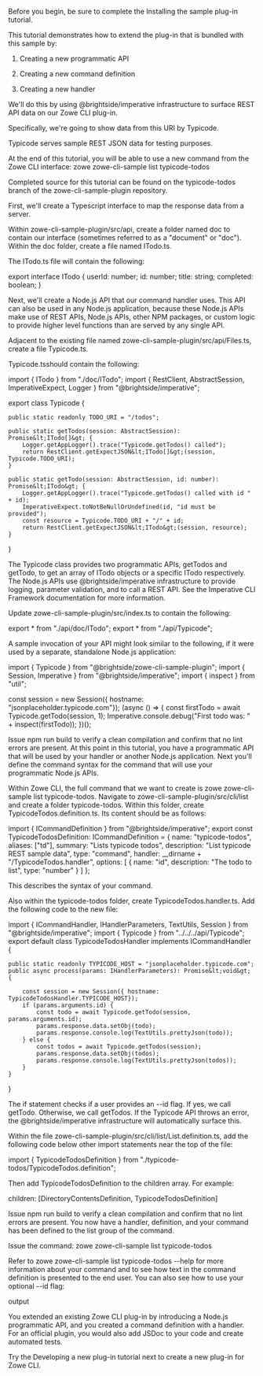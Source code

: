 <?xml version="1.0" encoding="UTF-8"?><?workdir /opt/dita-ot/out/.tmp?><?workdir-uri file:/opt/dita-ot/out/.tmp/?><?path2project ../../?><?path2project-uri ../../?><?path2rootmap-uri ../../?><topic xmlns:ditaarch="http://dita.oasis-open.org/architecture/2005/" xmlns:dita-ot="http://dita-ot.sourceforge.net/ns/201007/dita-ot" class="- topic/topic " ditaarch:DITAArchVersion="1.2" domains="(topic hi-d) (topic ut-d) (topic indexing-d) (topic hazard-d) (topic abbrev-d) (topic pr-d) (topic sw-d) (topic ui-d)" id="extending-a-plug-in" xtrf="file:/opt/dita-ot/data/extend/extend-cli/cli-extending-a-plugin.md" xtrc="topic:1;182:3"><title class="- topic/title " xtrf="file:/opt/dita-ot/data/extend/extend-cli/cli-extending-a-plugin.md" xtrc="title:1;182:3">Extending a plug-in</title><body class="- topic/body " xtrf="file:/opt/dita-ot/data/extend/extend-cli/cli-extending-a-plugin.md" xtrc="body:1;182:3"><p class="- topic/p " xtrf="file:/opt/dita-ot/data/extend/extend-cli/cli-extending-a-plugin.md" xtrc="p:1;182:3">Before you begin, be sure to complete the <xref class="- topic/xref " href="316230af0d023f2cb23a97774c56f680015417dd.md" dita-ot:orig-format="markdown" format="dita" xtrf="file:/opt/dita-ot/data/extend/extend-cli/cli-extending-a-plugin.md" xtrc="xref:1;182:3">Installing the sample plug-in</xref> tutorial.</p></body><topic class="- topic/topic " ditaarch:DITAArchVersion="1.2" domains="(topic hi-d) (topic ut-d) (topic indexing-d) (topic hazard-d) (topic abbrev-d) (topic pr-d) (topic sw-d) (topic ui-d)" id="overview" xtrf="file:/opt/dita-ot/data/extend/extend-cli/cli-extending-a-plugin.md" xtrc="topic:2;182:3"><title class="- topic/title " xtrf="file:/opt/dita-ot/data/extend/extend-cli/cli-extending-a-plugin.md" xtrc="title:2;182:3">Overview</title><body class="- topic/body " xtrf="file:/opt/dita-ot/data/extend/extend-cli/cli-extending-a-plugin.md" xtrc="body:2;182:3"><p class="- topic/p " xtrf="file:/opt/dita-ot/data/extend/extend-cli/cli-extending-a-plugin.md" xtrc="p:2;182:3">This tutorial demonstrates how to extend the plug-in that is bundled with this sample by:</p><ol class="- topic/ol " xtrf="file:/opt/dita-ot/data/extend/extend-cli/cli-extending-a-plugin.md" xtrc="ol:1;182:3"><li class="- topic/li " xtrf="file:/opt/dita-ot/data/extend/extend-cli/cli-extending-a-plugin.md" xtrc="li:1;182:3"><p class="- topic/p " xtrf="file:/opt/dita-ot/data/extend/extend-cli/cli-extending-a-plugin.md" xtrc="p:3;182:3">Creating a new programmatic API</p></li><li class="- topic/li " xtrf="file:/opt/dita-ot/data/extend/extend-cli/cli-extending-a-plugin.md" xtrc="li:2;182:3"><p class="- topic/p " xtrf="file:/opt/dita-ot/data/extend/extend-cli/cli-extending-a-plugin.md" xtrc="p:4;182:3">Creating a new command definition</p></li><li class="- topic/li " xtrf="file:/opt/dita-ot/data/extend/extend-cli/cli-extending-a-plugin.md" xtrc="li:3;182:3"><p class="- topic/p " xtrf="file:/opt/dita-ot/data/extend/extend-cli/cli-extending-a-plugin.md" xtrc="p:5;182:3">Creating a new handler</p></li></ol><p class="- topic/p " xtrf="file:/opt/dita-ot/data/extend/extend-cli/cli-extending-a-plugin.md" xtrc="p:6;182:3">We'll do this by using <codeph class="+ topic/ph pr-d/codeph " xtrf="file:/opt/dita-ot/data/extend/extend-cli/cli-extending-a-plugin.md" xtrc="codeph:1;182:3">@brightside/imperative</codeph> infrastructure to surface REST API data on our Zowe CLI plug-in.</p><p class="- topic/p " xtrf="file:/opt/dita-ot/data/extend/extend-cli/cli-extending-a-plugin.md" xtrc="p:7;182:3">Specifically, we're going to show data from <xref class="- topic/xref " href="https://jsonplaceholder.typicode.com/todos" format="html" scope="external" xtrf="file:/opt/dita-ot/data/extend/extend-cli/cli-extending-a-plugin.md" xtrc="xref:2;182:3">this URI</xref> by <xref class="- topic/xref " href="https://jsonplaceholder.typicode.com/" format="html" scope="external" xtrf="file:/opt/dita-ot/data/extend/extend-cli/cli-extending-a-plugin.md" xtrc="xref:3;182:3">Typicode</xref>.
Typicode serves sample REST JSON data for testing purposes.</p><p class="- topic/p " xtrf="file:/opt/dita-ot/data/extend/extend-cli/cli-extending-a-plugin.md" xtrc="p:8;182:3">At the end of this tutorial, you will be able to use a new command from the Zowe CLI interface: <codeph class="+ topic/ph pr-d/codeph " xtrf="file:/opt/dita-ot/data/extend/extend-cli/cli-extending-a-plugin.md" xtrc="codeph:2;182:3">zowe zowe-cli-sample list typicode-todos</codeph></p><p class="- topic/p " xtrf="file:/opt/dita-ot/data/extend/extend-cli/cli-extending-a-plugin.md" xtrc="p:9;182:3">Completed source for this tutorial can be found on the <codeph class="+ topic/ph pr-d/codeph " xtrf="file:/opt/dita-ot/data/extend/extend-cli/cli-extending-a-plugin.md" xtrc="codeph:3;182:3">typicode-todos</codeph> branch of the zowe-cli-sample-plugin repository.</p></body><topic class="- topic/topic " ditaarch:DITAArchVersion="1.2" domains="(topic hi-d) (topic ut-d) (topic indexing-d) (topic hazard-d) (topic abbrev-d) (topic pr-d) (topic sw-d) (topic ui-d)" id="creating-a-typescript-interface-for-the-typicode-response-data" xtrf="file:/opt/dita-ot/data/extend/extend-cli/cli-extending-a-plugin.md" xtrc="topic:3;182:3"><title class="- topic/title " xtrf="file:/opt/dita-ot/data/extend/extend-cli/cli-extending-a-plugin.md" xtrc="title:3;182:3">Creating a Typescript interface for the Typicode response data</title><body class="- topic/body " xtrf="file:/opt/dita-ot/data/extend/extend-cli/cli-extending-a-plugin.md" xtrc="body:3;182:3"><p class="- topic/p " xtrf="file:/opt/dita-ot/data/extend/extend-cli/cli-extending-a-plugin.md" xtrc="p:10;182:3">First, we'll create a Typescript interface to map the response data from a server.</p><p class="- topic/p " xtrf="file:/opt/dita-ot/data/extend/extend-cli/cli-extending-a-plugin.md" xtrc="p:11;182:3">Within <codeph class="+ topic/ph pr-d/codeph " xtrf="file:/opt/dita-ot/data/extend/extend-cli/cli-extending-a-plugin.md" xtrc="codeph:4;182:3">zowe-cli-sample-plugin/src/api</codeph>, create a folder named <codeph class="+ topic/ph pr-d/codeph " xtrf="file:/opt/dita-ot/data/extend/extend-cli/cli-extending-a-plugin.md" xtrc="codeph:5;182:3">doc</codeph> to contain our interface (sometimes referred to as a "document" or "doc"). Within the doc folder, create a file named <codeph class="+ topic/ph pr-d/codeph " xtrf="file:/opt/dita-ot/data/extend/extend-cli/cli-extending-a-plugin.md" xtrc="codeph:6;182:3">ITodo.ts</codeph>.</p><p class="- topic/p " xtrf="file:/opt/dita-ot/data/extend/extend-cli/cli-extending-a-plugin.md" xtrc="p:12;182:3">The <codeph class="+ topic/ph pr-d/codeph " xtrf="file:/opt/dita-ot/data/extend/extend-cli/cli-extending-a-plugin.md" xtrc="codeph:7;182:3">ITodo.ts</codeph> file will contain the following:</p><codeblock class="+ topic/pre pr-d/codeblock " xml:space="preserve" outputclass="typescript" xtrf="file:/opt/dita-ot/data/extend/extend-cli/cli-extending-a-plugin.md" xtrc="codeblock:1;182:3">export interface ITodo {
    userId: number;
    id: number;
    title: string;
    completed: boolean;
}</codeblock></body></topic><topic class="- topic/topic " ditaarch:DITAArchVersion="1.2" domains="(topic hi-d) (topic ut-d) (topic indexing-d) (topic hazard-d) (topic abbrev-d) (topic pr-d) (topic sw-d) (topic ui-d)" id="creating-a-programmatic-api" xtrf="file:/opt/dita-ot/data/extend/extend-cli/cli-extending-a-plugin.md" xtrc="topic:4;182:3"><title class="- topic/title " xtrf="file:/opt/dita-ot/data/extend/extend-cli/cli-extending-a-plugin.md" xtrc="title:4;182:3">Creating a programmatic API</title><body class="- topic/body " xtrf="file:/opt/dita-ot/data/extend/extend-cli/cli-extending-a-plugin.md" xtrc="body:4;182:3"><p class="- topic/p " xtrf="file:/opt/dita-ot/data/extend/extend-cli/cli-extending-a-plugin.md" xtrc="p:13;182:3">Next, we'll create a Node.js API that our command handler uses. This API can also be used in any Node.js application, because these Node.js APIs make use of REST APIs, Node.js APIs, other NPM packages, or custom logic to provide higher level functions than are served by any single API.</p><p class="- topic/p " xtrf="file:/opt/dita-ot/data/extend/extend-cli/cli-extending-a-plugin.md" xtrc="p:14;182:3">Adjacent to the existing file named <codeph class="+ topic/ph pr-d/codeph " xtrf="file:/opt/dita-ot/data/extend/extend-cli/cli-extending-a-plugin.md" xtrc="codeph:8;182:3">zowe-cli-sample-plugin/src/api/Files.ts</codeph>, create a file <codeph class="+ topic/ph pr-d/codeph " xtrf="file:/opt/dita-ot/data/extend/extend-cli/cli-extending-a-plugin.md" xtrc="codeph:9;182:3">Typicode.ts</codeph>.</p><p class="- topic/p " xtrf="file:/opt/dita-ot/data/extend/extend-cli/cli-extending-a-plugin.md" xtrc="p:15;182:3"><codeph class="+ topic/ph pr-d/codeph " xtrf="file:/opt/dita-ot/data/extend/extend-cli/cli-extending-a-plugin.md" xtrc="codeph:10;182:3">Typicode.ts</codeph>should contain the following:</p><codeblock class="+ topic/pre pr-d/codeblock " xml:space="preserve" outputclass="typescript" xtrf="file:/opt/dita-ot/data/extend/extend-cli/cli-extending-a-plugin.md" xtrc="codeblock:2;182:3">import { ITodo } from "./doc/ITodo";
import { RestClient, AbstractSession, ImperativeExpect, Logger } from "@brightside/imperative";

export class Typicode {

    public static readonly TODO_URI = "/todos";

    public static getTodos(session: AbstractSession): Promise&lt;ITodo[]&gt; {
        Logger.getAppLogger().trace("Typicode.getTodos() called");
        return RestClient.getExpectJSON&lt;ITodo[]&gt;(session, Typicode.TODO_URI);
    }

    public static getTodo(session: AbstractSession, id: number): Promise&lt;ITodo&gt; {
        Logger.getAppLogger().trace("Typicode.getTodos() called with id " + id);
        ImperativeExpect.toNotBeNullOrUndefined(id, "id must be provided");
        const resource = Typicode.TODO_URI + "/" + id;
        return RestClient.getExpectJSON&lt;ITodo&gt;(session, resource);
    }
}
</codeblock><p class="- topic/p " xtrf="file:/opt/dita-ot/data/extend/extend-cli/cli-extending-a-plugin.md" xtrc="p:16;182:3">The <codeph class="+ topic/ph pr-d/codeph " xtrf="file:/opt/dita-ot/data/extend/extend-cli/cli-extending-a-plugin.md" xtrc="codeph:11;182:3">Typicode</codeph> class provides two programmatic APIs, <codeph class="+ topic/ph pr-d/codeph " xtrf="file:/opt/dita-ot/data/extend/extend-cli/cli-extending-a-plugin.md" xtrc="codeph:12;182:3">getTodos</codeph> and <codeph class="+ topic/ph pr-d/codeph " xtrf="file:/opt/dita-ot/data/extend/extend-cli/cli-extending-a-plugin.md" xtrc="codeph:13;182:3">getTodo</codeph>, to get an array of <codeph class="+ topic/ph pr-d/codeph " xtrf="file:/opt/dita-ot/data/extend/extend-cli/cli-extending-a-plugin.md" xtrc="codeph:14;182:3">ITodo</codeph> objects or a specific
<codeph class="+ topic/ph pr-d/codeph " xtrf="file:/opt/dita-ot/data/extend/extend-cli/cli-extending-a-plugin.md" xtrc="codeph:15;182:3">ITodo</codeph> respectively. The Node.js APIs use <codeph class="+ topic/ph pr-d/codeph " xtrf="file:/opt/dita-ot/data/extend/extend-cli/cli-extending-a-plugin.md" xtrc="codeph:16;182:3">@brightside/imperative</codeph> infrastructure to provide logging, parameter validation,
and to call a REST API. See the <xref class="- topic/xref " href="https://github.com/zowe/imperative/wiki" format="html" scope="external" xtrf="file:/opt/dita-ot/data/extend/extend-cli/cli-extending-a-plugin.md" xtrc="xref:4;182:3">Imperative CLI Framework documentation</xref> for more information.</p></body></topic><topic class="- topic/topic " ditaarch:DITAArchVersion="1.2" domains="(topic hi-d) (topic ut-d) (topic indexing-d) (topic hazard-d) (topic abbrev-d) (topic pr-d) (topic sw-d) (topic ui-d)" id="exporting-interface-and-programmatic-api-for-other-nodejs-applications" xtrf="file:/opt/dita-ot/data/extend/extend-cli/cli-extending-a-plugin.md" xtrc="topic:5;182:3"><title class="- topic/title " xtrf="file:/opt/dita-ot/data/extend/extend-cli/cli-extending-a-plugin.md" xtrc="title:5;182:3">Exporting interface and programmatic API for other Node.js applications</title><body class="- topic/body " xtrf="file:/opt/dita-ot/data/extend/extend-cli/cli-extending-a-plugin.md" xtrc="body:5;182:3"><p class="- topic/p " xtrf="file:/opt/dita-ot/data/extend/extend-cli/cli-extending-a-plugin.md" xtrc="p:17;182:3">Update <xref class="- topic/xref " href="https://github.com/zowe/zowe-cli-sample-plugin/src/index.ts" format="ts" scope="external" xtrf="file:/opt/dita-ot/data/extend/extend-cli/cli-extending-a-plugin.md" xtrc="xref:5;182:3">zowe-cli-sample-plugin/src/index.ts</xref> to contain the following:</p><codeblock class="+ topic/pre pr-d/codeblock " xml:space="preserve" outputclass="typescript" xtrf="file:/opt/dita-ot/data/extend/extend-cli/cli-extending-a-plugin.md" xtrc="codeblock:3;182:3">export * from "./api/doc/ITodo";
export * from "./api/Typicode";</codeblock><p class="- topic/p " xtrf="file:/opt/dita-ot/data/extend/extend-cli/cli-extending-a-plugin.md" xtrc="p:18;182:3">A sample invocation of your API might look similar to the following, if it were used by a separate, standalone Node.js application:</p><codeblock class="+ topic/pre pr-d/codeblock " xml:space="preserve" outputclass="typescript" xtrf="file:/opt/dita-ot/data/extend/extend-cli/cli-extending-a-plugin.md" xtrc="codeblock:4;182:3">import { Typicode } from "@brightside/zowe-cli-sample-plugin";
import { Session, Imperative } from "@brightside/imperative";
import { inspect } from "util";

const session = new Session({ hostname: "jsonplaceholder.typicode.com"});
(async () =&gt; {
    const firstTodo = await Typicode.getTodo(session, 1);
    Imperative.console.debug("First todo was: " + inspect(firstTodo));
})();</codeblock></body></topic><topic class="- topic/topic " ditaarch:DITAArchVersion="1.2" domains="(topic hi-d) (topic ut-d) (topic indexing-d) (topic hazard-d) (topic abbrev-d) (topic pr-d) (topic sw-d) (topic ui-d)" id="checkpoint" xtrf="file:/opt/dita-ot/data/extend/extend-cli/cli-extending-a-plugin.md" xtrc="topic:6;182:3"><title class="- topic/title " xtrf="file:/opt/dita-ot/data/extend/extend-cli/cli-extending-a-plugin.md" xtrc="title:6;182:3">Checkpoint</title><body class="- topic/body " xtrf="file:/opt/dita-ot/data/extend/extend-cli/cli-extending-a-plugin.md" xtrc="body:6;182:3"><p class="- topic/p " xtrf="file:/opt/dita-ot/data/extend/extend-cli/cli-extending-a-plugin.md" xtrc="p:19;182:3">Issue <codeph class="+ topic/ph pr-d/codeph " xtrf="file:/opt/dita-ot/data/extend/extend-cli/cli-extending-a-plugin.md" xtrc="codeph:17;182:3">npm run build</codeph> to verify a clean compilation and confirm that no lint errors are present. At this point in this tutorial, you have a programmatic API
that will be used by your handler or another Node.js application. Next you'll define the command syntax for the command that will use your programmatic Node.js APIs.</p></body></topic><topic class="- topic/topic " ditaarch:DITAArchVersion="1.2" domains="(topic hi-d) (topic ut-d) (topic indexing-d) (topic hazard-d) (topic abbrev-d) (topic pr-d) (topic sw-d) (topic ui-d)" id="defining-command-syntax" xtrf="file:/opt/dita-ot/data/extend/extend-cli/cli-extending-a-plugin.md" xtrc="topic:7;182:3"><title class="- topic/title " xtrf="file:/opt/dita-ot/data/extend/extend-cli/cli-extending-a-plugin.md" xtrc="title:7;182:3">Defining command syntax</title><body class="- topic/body " xtrf="file:/opt/dita-ot/data/extend/extend-cli/cli-extending-a-plugin.md" xtrc="body:7;182:3"><p class="- topic/p " xtrf="file:/opt/dita-ot/data/extend/extend-cli/cli-extending-a-plugin.md" xtrc="p:20;182:3">Within Zowe CLI, the full command that we want to create is <codeph class="+ topic/ph pr-d/codeph " xtrf="file:/opt/dita-ot/data/extend/extend-cli/cli-extending-a-plugin.md" xtrc="codeph:18;182:3">zowe zowe-cli-sample list typicode-todos</codeph>. Navigate to <codeph class="+ topic/ph pr-d/codeph " xtrf="file:/opt/dita-ot/data/extend/extend-cli/cli-extending-a-plugin.md" xtrc="codeph:19;182:3">zowe-cli-sample-plugin/src/cli/list</codeph> and create a folder
<codeph class="+ topic/ph pr-d/codeph " xtrf="file:/opt/dita-ot/data/extend/extend-cli/cli-extending-a-plugin.md" xtrc="codeph:20;182:3">typicode-todos</codeph>. Within this folder, create <codeph class="+ topic/ph pr-d/codeph " xtrf="file:/opt/dita-ot/data/extend/extend-cli/cli-extending-a-plugin.md" xtrc="codeph:21;182:3">TypicodeTodos.definition.ts</codeph>. Its content should be as follows:</p><codeblock class="+ topic/pre pr-d/codeblock " xml:space="preserve" outputclass="typescript" xtrf="file:/opt/dita-ot/data/extend/extend-cli/cli-extending-a-plugin.md" xtrc="codeblock:5;182:3">import { ICommandDefinition } from "@brightside/imperative";
export const TypicodeTodosDefinition: ICommandDefinition = {
    name: "typicode-todos",
    aliases: ["td"],
    summary: "Lists typicode todos",
    description: "List typicode REST sample data",
    type: "command",
    handler: __dirname + "/TypicodeTodos.handler",
    options: [
        {
            name: "id",
            description: "The todo to list",
            type: "number"
        }
    ]
};</codeblock><p class="- topic/p " xtrf="file:/opt/dita-ot/data/extend/extend-cli/cli-extending-a-plugin.md" xtrc="p:21;182:3">This describes the syntax of your command.</p></body></topic><topic class="- topic/topic " ditaarch:DITAArchVersion="1.2" domains="(topic hi-d) (topic ut-d) (topic indexing-d) (topic hazard-d) (topic abbrev-d) (topic pr-d) (topic sw-d) (topic ui-d)" id="defining-command-handler" xtrf="file:/opt/dita-ot/data/extend/extend-cli/cli-extending-a-plugin.md" xtrc="topic:8;182:3"><title class="- topic/title " xtrf="file:/opt/dita-ot/data/extend/extend-cli/cli-extending-a-plugin.md" xtrc="title:8;182:3">Defining command handler</title><body class="- topic/body " xtrf="file:/opt/dita-ot/data/extend/extend-cli/cli-extending-a-plugin.md" xtrc="body:8;182:3"><p class="- topic/p " xtrf="file:/opt/dita-ot/data/extend/extend-cli/cli-extending-a-plugin.md" xtrc="p:22;182:3">Also within the <codeph class="+ topic/ph pr-d/codeph " xtrf="file:/opt/dita-ot/data/extend/extend-cli/cli-extending-a-plugin.md" xtrc="codeph:22;182:3">typicode-todos</codeph> folder, create <codeph class="+ topic/ph pr-d/codeph " xtrf="file:/opt/dita-ot/data/extend/extend-cli/cli-extending-a-plugin.md" xtrc="codeph:23;182:3">TypicodeTodos.handler.ts</codeph>. Add the following code to the new file:</p><codeblock class="+ topic/pre pr-d/codeblock " xml:space="preserve" outputclass="typescript" xtrf="file:/opt/dita-ot/data/extend/extend-cli/cli-extending-a-plugin.md" xtrc="codeblock:6;182:3">import { ICommandHandler, IHandlerParameters, TextUtils, Session } from "@brightside/imperative";
import { Typicode } from "../../../api/Typicode";
export default class TypicodeTodosHandler implements ICommandHandler {

    public static readonly TYPICODE_HOST = "jsonplaceholder.typicode.com";
    public async process(params: IHandlerParameters): Promise&lt;void&gt; {

        const session = new Session({ hostname: TypicodeTodosHandler.TYPICODE_HOST});
        if (params.arguments.id) {
            const todo = await Typicode.getTodo(session, params.arguments.id);
            params.response.data.setObj(todo);
            params.response.console.log(TextUtils.prettyJson(todo));
        } else {
            const todos = await Typicode.getTodos(session);
            params.response.data.setObj(todos);
            params.response.console.log(TextUtils.prettyJson(todos));
        }
    }
}</codeblock><p class="- topic/p " xtrf="file:/opt/dita-ot/data/extend/extend-cli/cli-extending-a-plugin.md" xtrc="p:23;182:3">The <codeph class="+ topic/ph pr-d/codeph " xtrf="file:/opt/dita-ot/data/extend/extend-cli/cli-extending-a-plugin.md" xtrc="codeph:24;182:3">if</codeph> statement checks if a user provides an <codeph class="+ topic/ph pr-d/codeph " xtrf="file:/opt/dita-ot/data/extend/extend-cli/cli-extending-a-plugin.md" xtrc="codeph:25;182:3">--id</codeph> flag. If yes, we call <codeph class="+ topic/ph pr-d/codeph " xtrf="file:/opt/dita-ot/data/extend/extend-cli/cli-extending-a-plugin.md" xtrc="codeph:26;182:3">getTodo</codeph>. Otherwise, we call <codeph class="+ topic/ph pr-d/codeph " xtrf="file:/opt/dita-ot/data/extend/extend-cli/cli-extending-a-plugin.md" xtrc="codeph:27;182:3">getTodos</codeph>. If the
Typicode API throws an error, the <codeph class="+ topic/ph pr-d/codeph " xtrf="file:/opt/dita-ot/data/extend/extend-cli/cli-extending-a-plugin.md" xtrc="codeph:28;182:3">@brightside/imperative</codeph> infrastructure will automatically surface this.</p></body></topic><topic class="- topic/topic " ditaarch:DITAArchVersion="1.2" domains="(topic hi-d) (topic ut-d) (topic indexing-d) (topic hazard-d) (topic abbrev-d) (topic pr-d) (topic sw-d) (topic ui-d)" id="defining-command-to-list-group" xtrf="file:/opt/dita-ot/data/extend/extend-cli/cli-extending-a-plugin.md" xtrc="topic:9;182:3"><title class="- topic/title " xtrf="file:/opt/dita-ot/data/extend/extend-cli/cli-extending-a-plugin.md" xtrc="title:9;182:3">Defining command to list group</title><body class="- topic/body " xtrf="file:/opt/dita-ot/data/extend/extend-cli/cli-extending-a-plugin.md" xtrc="body:9;182:3"><p class="- topic/p " xtrf="file:/opt/dita-ot/data/extend/extend-cli/cli-extending-a-plugin.md" xtrc="p:24;182:3">Within the file <codeph class="+ topic/ph pr-d/codeph " xtrf="file:/opt/dita-ot/data/extend/extend-cli/cli-extending-a-plugin.md" xtrc="codeph:29;182:3">zowe-cli-sample-plugin/src/cli/list/List.definition.ts</codeph>, add the following code below other <codeph class="+ topic/ph pr-d/codeph " xtrf="file:/opt/dita-ot/data/extend/extend-cli/cli-extending-a-plugin.md" xtrc="codeph:30;182:3">import</codeph> statements near the top of the file:</p><codeblock class="+ topic/pre pr-d/codeblock " xml:space="preserve" outputclass="typescript" xtrf="file:/opt/dita-ot/data/extend/extend-cli/cli-extending-a-plugin.md" xtrc="codeblock:7;182:3">import { TypicodeTodosDefinition } from "./typicode-todos/TypicodeTodos.definition";</codeblock><p class="- topic/p " xtrf="file:/opt/dita-ot/data/extend/extend-cli/cli-extending-a-plugin.md" xtrc="p:25;182:3">Then add <codeph class="+ topic/ph pr-d/codeph " xtrf="file:/opt/dita-ot/data/extend/extend-cli/cli-extending-a-plugin.md" xtrc="codeph:31;182:3">TypicodeTodosDefinition</codeph> to the children array. For example:</p><codeblock class="+ topic/pre pr-d/codeblock " xml:space="preserve" xtrf="file:/opt/dita-ot/data/extend/extend-cli/cli-extending-a-plugin.md" xtrc="codeblock:8;182:3">children: [DirectoryContentsDefinition, TypicodeTodosDefinition]</codeblock></body></topic><topic class="- topic/topic " ditaarch:DITAArchVersion="1.2" domains="(topic hi-d) (topic ut-d) (topic indexing-d) (topic hazard-d) (topic abbrev-d) (topic pr-d) (topic sw-d) (topic ui-d)" id="checkpoint-1" xtrf="file:/opt/dita-ot/data/extend/extend-cli/cli-extending-a-plugin.md" xtrc="topic:10;182:3"><title class="- topic/title " xtrf="file:/opt/dita-ot/data/extend/extend-cli/cli-extending-a-plugin.md" xtrc="title:10;182:3">Checkpoint</title><body class="- topic/body " xtrf="file:/opt/dita-ot/data/extend/extend-cli/cli-extending-a-plugin.md" xtrc="body:10;182:3"><p class="- topic/p " xtrf="file:/opt/dita-ot/data/extend/extend-cli/cli-extending-a-plugin.md" xtrc="p:26;182:3">Issue <codeph class="+ topic/ph pr-d/codeph " xtrf="file:/opt/dita-ot/data/extend/extend-cli/cli-extending-a-plugin.md" xtrc="codeph:32;182:3">npm run build</codeph> to verify a clean compilation and confirm that no lint errors are present. You now have a handler, definition, and your command has been defined to the <codeph class="+ topic/ph pr-d/codeph " xtrf="file:/opt/dita-ot/data/extend/extend-cli/cli-extending-a-plugin.md" xtrc="codeph:33;182:3">list</codeph> group of the command.</p></body></topic></topic><topic class="- topic/topic " ditaarch:DITAArchVersion="1.2" domains="(topic hi-d) (topic ut-d) (topic indexing-d) (topic hazard-d) (topic abbrev-d) (topic pr-d) (topic sw-d) (topic ui-d)" id="using-the-installed-plug-in" xtrf="file:/opt/dita-ot/data/extend/extend-cli/cli-extending-a-plugin.md" xtrc="topic:11;182:3"><title class="- topic/title " xtrf="file:/opt/dita-ot/data/extend/extend-cli/cli-extending-a-plugin.md" xtrc="title:11;182:3">Using the installed plug-in</title><body class="- topic/body " xtrf="file:/opt/dita-ot/data/extend/extend-cli/cli-extending-a-plugin.md" xtrc="body:11;182:3"><p class="- topic/p " xtrf="file:/opt/dita-ot/data/extend/extend-cli/cli-extending-a-plugin.md" xtrc="p:27;182:3">Issue the command: <codeph class="+ topic/ph pr-d/codeph " xtrf="file:/opt/dita-ot/data/extend/extend-cli/cli-extending-a-plugin.md" xtrc="codeph:34;182:3">zowe zowe-cli-sample list typicode-todos</codeph></p><p class="- topic/p " xtrf="file:/opt/dita-ot/data/extend/extend-cli/cli-extending-a-plugin.md" xtrc="p:28;182:3">Refer to <codeph class="+ topic/ph pr-d/codeph " xtrf="file:/opt/dita-ot/data/extend/extend-cli/cli-extending-a-plugin.md" xtrc="codeph:35;182:3">zowe zowe-cli-sample list typicode-todos --help</codeph> for more information about your command and to see how text in the command definition
is presented to the end user. You can also see how to use your optional <codeph class="+ topic/ph pr-d/codeph " xtrf="file:/opt/dita-ot/data/extend/extend-cli/cli-extending-a-plugin.md" xtrc="codeph:36;182:3">--id</codeph> flag:</p><image class="- topic/image " href="f17e9b65f97efbd81e7a2886482e094a6eb93b2a.png" placement="break" xtrf="file:/opt/dita-ot/data/extend/extend-cli/cli-extending-a-plugin.md" xtrc="image:1;182:3"><alt class="- topic/alt " xtrf="file:/opt/dita-ot/data/extend/extend-cli/cli-extending-a-plugin.md" xtrc="alt:1;182:3">output</alt></image></body></topic><topic class="- topic/topic " ditaarch:DITAArchVersion="1.2" domains="(topic hi-d) (topic ut-d) (topic indexing-d) (topic hazard-d) (topic abbrev-d) (topic pr-d) (topic sw-d) (topic ui-d)" id="summary" xtrf="file:/opt/dita-ot/data/extend/extend-cli/cli-extending-a-plugin.md" xtrc="topic:12;182:3"><title class="- topic/title " xtrf="file:/opt/dita-ot/data/extend/extend-cli/cli-extending-a-plugin.md" xtrc="title:12;182:3">Summary</title><body class="- topic/body " xtrf="file:/opt/dita-ot/data/extend/extend-cli/cli-extending-a-plugin.md" xtrc="body:12;182:3"><p class="- topic/p " xtrf="file:/opt/dita-ot/data/extend/extend-cli/cli-extending-a-plugin.md" xtrc="p:29;182:3">You extended an existing Zowe CLI plug-in by introducing a Node.js programmatic API, and you created a command definition with a handler.
For an official plugin, you would also add <xref class="- topic/xref " href="http://usejsdoc.org/" format="html" scope="external" xtrf="file:/opt/dita-ot/data/extend/extend-cli/cli-extending-a-plugin.md" xtrc="xref:6;182:3">JSDoc</xref> to your code and create automated tests.</p></body></topic><topic class="- topic/topic " ditaarch:DITAArchVersion="1.2" domains="(topic hi-d) (topic ut-d) (topic indexing-d) (topic hazard-d) (topic abbrev-d) (topic pr-d) (topic sw-d) (topic ui-d)" id="next-steps" xtrf="file:/opt/dita-ot/data/extend/extend-cli/cli-extending-a-plugin.md" xtrc="topic:13;182:3"><title class="- topic/title " xtrf="file:/opt/dita-ot/data/extend/extend-cli/cli-extending-a-plugin.md" xtrc="title:13;182:3">Next steps</title><body class="- topic/body " xtrf="file:/opt/dita-ot/data/extend/extend-cli/cli-extending-a-plugin.md" xtrc="body:13;182:3"><p class="- topic/p " xtrf="file:/opt/dita-ot/data/extend/extend-cli/cli-extending-a-plugin.md" xtrc="p:30;182:3">Try the <xref class="- topic/xref " href="f971bf707887d672f5e9b4e3b1c70ba589b0c19e.md" dita-ot:orig-format="markdown" format="dita" xtrf="file:/opt/dita-ot/data/extend/extend-cli/cli-extending-a-plugin.md" xtrc="xref:7;182:3">Developing a new plug-in</xref> tutorial next to create a new plug-in for Zowe CLI.</p></body></topic></topic>